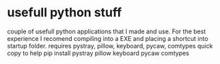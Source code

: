 # usefull python stuff
 couple of usefull python applications that I made and use. For the best experience I recomend compiling into a EXE and placing a shortcut into startup folder.
 requires pystray, pillow, keyboard, pycaw, comtypes
 quick copy to help  pip install pystray pillow keyboard pycaw comtypes
